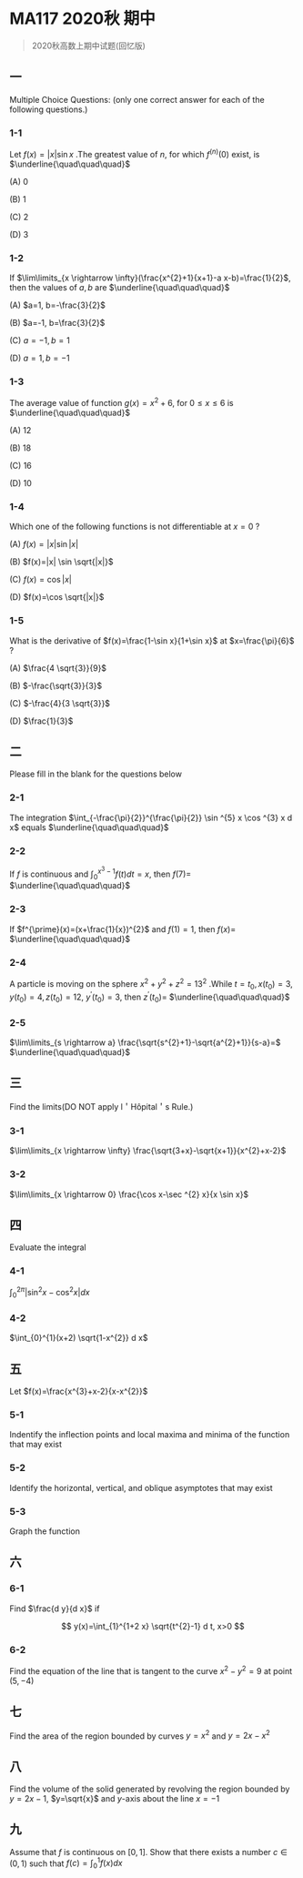 # MA117 2020秋 期中

> 2020秋高数上期中试题(回忆版)

## 一

Multiple Choice Questions: (only one correct answer for each of the following questions.)

### 1-1

Let $f(x)=|x| \sin x$ .The greatest value of $n$, for which $f^{(n)}(0)$ exist, is $\underline{\quad\quad\quad}$

(A) 0

(B) 1

(C) 2

(D) 3

### 1-2

If $\lim\limits_{x \rightarrow \infty}(\frac{x^{2}+1}{x+1}-a x-b)=\frac{1}{2}$, then the values of $a, b$ are $\underline{\quad\quad\quad}$

(A) $a=1, b=-\frac{3}{2}$

(B) $a=-1, b=\frac{3}{2}$

(C) $a=-1, b=1$

(D) $a=1, b=-1$

### 1-3

The average value of function $g(x)=x^{2}+6$, for $0 \leq x \leq 6$ is $\underline{\quad\quad\quad}$

(A) 12

(B) 18

(C) 16

(D) 10

### 1-4

Which one of the following functions is not differentiable at $x=0$ ?

(A) $f(x)=|x| \sin |x|$

(B) $f(x)=|x| \sin \sqrt{|x|}$

(C) $f(x)=\cos |x|$

(D) $f(x)=\cos \sqrt{|x|}$

### 1-5

What is the derivative of $f(x)=\frac{1-\sin x}{1+\sin x}$ at $x=\frac{\pi}{6}$ ?

(A) $\frac{4 \sqrt{3}}{9}$

(B) $-\frac{\sqrt{3}}{3}$

(C) $-\frac{4}{3 \sqrt{3}}$

(D) $\frac{1}{3}$

## 二

Please fill in the blank for the questions below

### 2-1

The integration $\int_{-\frac{\pi}{2}}^{\frac{\pi}{2}} \sin ^{5} x \cos ^{3} x d x$ equals $\underline{\quad\quad\quad}$

### 2-2

If $f$ is continuous and $\int_{0}^{x^{3}-1} f(t) d t=x$, then $f(7)=$ $\underline{\quad\quad\quad}$

### 2-3

If $f^{\prime}(x)=(x+\frac{1}{x})^{2}$ and $f(1)=1$, then $f(x)=$ $\underline{\quad\quad\quad}$

### 2-4

A particle is moving on the sphere $x^{2}+y^{2}+z^{2}=13^{2}$ .While $t=t_{0}, x(t_{0})=3, y(t_{0})=4, z(t_{0})=12$,  $y^{\prime}(t_{0})=3$, then $z^{\prime}(t_{0})=$ $\underline{\quad\quad\quad}$

### 2-5

$\lim\limits_{s \rightarrow a} \frac{\sqrt{s^{2}+1}-\sqrt{a^{2}+1}}{s-a}=$ $\underline{\quad\quad\quad}$

## 三

Find the limits(DO NOT apply l＇Hôpital＇s Rule.)

### 3-1

$\lim\limits_{x \rightarrow \infty} \frac{\sqrt{3+x}-\sqrt{x+1}}{x^{2}+x-2}$

### 3-2

$\lim\limits_{x \rightarrow 0} \frac{\cos x-\sec ^{2} x}{x \sin x}$

## 四

Evaluate the integral

### 4-1

$\int_{0}^{2 \pi}|\sin ^{2} x-\cos ^{2} x| d x$

### 4-2

$\int_{0}^{1}(x+2) \sqrt{1-x^{2}} d x$

## 五

Let $f(x)=\frac{x^{3}+x-2}{x-x^{2}}$

### 5-1

Indentify the inflection points and local maxima and minima of the function that may exist

### 5-2

Identify the horizontal, vertical, and oblique asymptotes that may exist

### 5-3

Graph the function

## 六

### 6-1

Find $\frac{d y}{d x}$ if

$$
y(x)=\int_{1}^{1+2 x} \sqrt{t^{2}-1} d t, x>0
$$

### 6-2

Find the equation of the line that is tangent to the curve $x^{2}-y^{2}=9$ at point $(5,-4)$

## 七

Find the area of the region bounded by curves $y=x^{2}$ and $y=2 x-x^{2}$

## 八

Find the volume of the solid generated by revolving the region bounded by $y=2 x-1$, $y=\sqrt{x}$ and $y$-axis about the line $x=-1$

## 九

Assume that $f$ is continuous on $[0,1]$. Show that there exists a number $c \in(0,1)$ such that $f(c)=\int_{0}^{1} f(x) d x$
